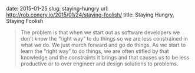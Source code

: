 date: 2015-01-25
slug: staying-hungry
url: http://rob.conery.io/2015/01/24/staying-foolish/
title: Staying Hungry, Staying Foolish

> The problem is that when we start out as software developers we don’t know the “right way” to do things so we are less constrained in what we do.  We just march forward and go do things.
> As we start to learn the “right way” to do things, we are often stifled by that knowledge and the constraints it brings and that causes us to be less productive or to over engineer and design solutions to problems.
